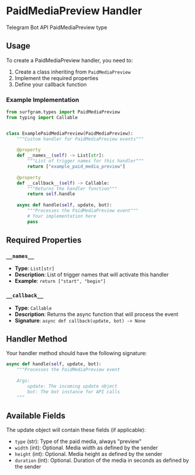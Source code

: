 # PaidMediaPreview Handler

Telegram Bot API PaidMediaPreview type

## Usage

To create a PaidMediaPreview handler, you need to:

1. Create a class inheriting from `PaidMediaPreview`
2. Implement the required properties
3. Define your callback function

### Example Implementation

```python
from surfgram.types import PaidMediaPreview
from typing import Callable


class ExamplePaidMediaPreview(PaidMediaPreview):
    """Custom handler for PaidMediaPreview events"""
    
    @property
    def __names__(self) -> List[str]:
        """List of trigger names for this handler"""
        return ["example_paid_media_preview"]
    
    @property
    def __callback__(self) -> Callable:
        """Returns the handler function"""
        return self.handle
    
    async def handle(self, update, bot):
        """Processes the PaidMediaPreview event"""
        # Your implementation here
        pass
```

## Required Properties

### `__names__`
- **Type**: `List[str]`
- **Description**: List of trigger names that will activate this handler
- **Example**: `return ["start", "begin"]`

### `__callback__`
- **Type**: `Callable`
- **Description**: Returns the async function that will process the event
- **Signature**: `async def callback(update, bot) -> None`

## Handler Method

Your handler method should have the following signature:

```python
async def handle(self, update, bot):
    """Processes the PaidMediaPreview event
    
    Args:
        update: The incoming update object
        bot: The bot instance for API calls
    """
```

## Available Fields

The update object will contain these fields (if applicable):

- `type` (str): Type of the paid media, always "preview"
- `width` (int): Optional. Media width as defined by the sender
- `height` (int): Optional. Media height as defined by the sender
- `duration` (int): Optional. Duration of the media in seconds as defined by the sender
